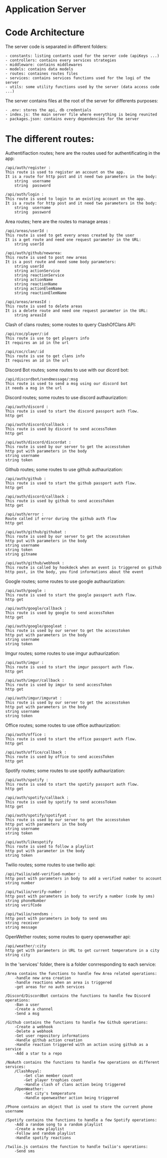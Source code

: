 Application Server
==================
Code Architecture
=================

The server code is separated in different folders:

    - constants: listing contants used for the server code (apiKeys ...)
    - controllers: contains every services strategies
    - middleware: contains middlewares
    - models: contains data models
    - routes: containes routes files
    - services: contains services functions used for the logi of the server
    - utils: some utility functions used by the server (data access code ...)

The server contains files at the root of the server for differents purposes:

    - .env: stores the api, db credentials
    - index.js: the main server file where everything is being reunited
    - packages.json: contains every dependencies for the server


The different routes:
=====================

Authentifiaction routes; here are the routes used for authentificating in the app:  

    /api/auth/register :  
    This route is used to register an account on the app.  
    It is a route for http post and it need two parameters in the body:  
        string  username  
        string  password  

    /api/auth/login :
    This route is used to login to an existing account on the app.
    It is a route for http post and it need two parameters in the body:
        string  username
        string  password


Area routes; here are the routes to manage areas :

    /api/areas/userId :
    This route is used to get every areas created by the user
    It is a get route and need one request parameter in the URL:
        string userId

    /api/auth/github/newarea:
    This route is used to post new areas
    It is a post route and need some body parameters:
        string userId
        string actionService
        string reactionService
        string actionName
        string reactionName
        string actionElemName
        string reactionElemName

    /api/areas/areasId :
    This route is used to delete areas
    It is a delete route and need one request parameter in the URL:
        string areasId


Clash of clans routes; some routes to query ClashOfClans API:

    /api/coc/player/:id
    This route is use to get players info
    It requires an id in the url

    /api/coc/clan/:id
    This route is use to get clans info
    It requires an id in the url


Discord Bot routes; some routes to use with our dicord bot:

    /api/discordbot/sendmessage/:msg
    This route is used to send a msg using our discord bot
    it needs a msg in the url

Discord routes; some routes to use discord authaurization:

    /api/auth/discord :
    This route is used to start the discord passport auth flow.
    http get

    /api/auth/discord/callback :
    This route is used by discord to send accessToken
    http get

    /api/auth/discord/discordat :
    This route is used by our server to get the accesstoken
    http put with parameters in the body
    string username
    string token

Github routes; some routes to use github authaurization:

    /api/auth/github :
    This route is used to start the github passport auth flow.
    http get

    /api/auth/discord/callback :
    This route is used by github to send accessToken
    http get

    /api/auth/error :
    Route called if error during the github auth flow
    http get

    /api/auth/github/githubat :
    This route is used by our server to get the accesstoken
    http put with parameters in the body
    string username
    string token
    string gitname

    /api/auth/github/webhook :
    This route is called by hookdeck when an event is triggered on github
    http post, in the body, you find informations about the event

Google routes; some routes to use google authaurization:

    /api/auth/google :
    This route is used to start the google passport auth flow.
    http get

    /api/auth/google/callback :
    This route is used by google to send accessToken
    http get

    /api/auth/google/googleat :
    This route is used by our server to get the accesstoken
    http put with parameters in the body
    string username
    string token

Imgur routes; some routes to use imgur authaurization:

    /api/auth/imgur :
    This route is used to start the imgur passport auth flow.
    http get

    /api/auth/imgur/callback :
    This route is used by imgur to send accessToken
    http get

    /api/auth/imgur/imgurat :
    This route is used by our server to get the accesstoken
    http put with parameters in the body
    string username
    string token

Office routes; some routes to use office authaurization:

    /api/auth/office :
    This route is used to start the office passport auth flow.
    http get

    /api/auth/office/callback :
    This route is used by office to send accessToken
    http get

Spotify routes; some routes to use spotify authaurization:

    /api/auth/spotify :
    This route is used to start the spotify passport auth flow.
    http get

    /api/auth/spotify/callback :
    This route is used by spotify to send accessToken
    http get

    /api/auth/spotify/spotifyat :
    This route is used by our server to get the accesstoken
    http put with parameters in the body
    string username
    string token

    /api/auth/likespotify
    This route is used to follow a playlist
    http put with parameter in the body
    string token

Twilio routes; some routes to use twilio api:

    /api/twilio/add-verified-number :
    http post with parameters in body to add a verified number to account
    string number

    /api/twilio/verify-number :
    http post with parameters in body to verify a number (code by sms)
    string phoneNumber
    string verifCode

    /api/twilio/sendsms :
    http post with parameters in body to send sms
    string receiver
    string message

OpenWether routes; some routes to query openweather api:

    /api/weather/:city
    http get with parameters in URL to get current temperature in a city
    string city



In the 'services' folder, there is a folder conrresponding to each service:

    /Area contains the functions to handle few Area related operations:
        -handle new area creation
        -handle reactions when an area is triggered
        -get areas for no auth services
    
    /Discord/DiscordBot contains the functions to handle few Discord operations:
        -Ban a user
        -Create a channel
        -Send a msg

    /Github contains the functions to handle few Github operations:
        -Create a webhook
        -Delete a webhook
        -Get user repository informations
        -Handle github action creation
        -Handle reaction triggered with an action using github as a service
        -Add a star to a repo
    
    /NoAuth contains the functions to handle few operations on different services:
        /ClashRoyal:
            -Get clan member count
            -Get player trophies count
            -Handle clash of clans action being triggered
        /OpenWeather:
            -Get city's temperature
            -Handle openweather action being triggered
    
    /Phone contains an object that is used to store the current phone username

    /Spotify contains the functions to handle a few Spotify operations:
        -Add a random song to a random playlist
        -Create a new playlist
        -Follow and random playlist
        -Handle spotify reactions
    
    /twilio.js contains the function to handle twilio's operations:
        -Send sms



